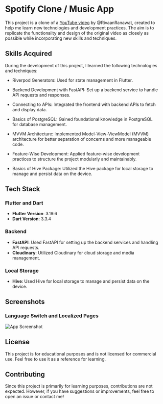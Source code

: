 # Spotify Clone / Music App

This project is a clone of a [YouTube video](https://www.youtube.com/watch?v=CWvlOU2Y3Ik) by @RivaanRanawat, created to help me learn new technologies and development practices. The aim is to replicate the functionality and design of the original video as closely as possible while incorporating new skills and techniques.

## Skills Acquired

During the development of this project, I learned the following technologies and techniques:

 - Riverpod Generators: Used for state management in Flutter.

 - Backend Development with FastAPI: Set up a backend service to handle API requests and responses.

- Connecting to APIs: Integrated the frontend with backend APIs to fetch and display data.

- Basics of PostgreSQL: Gained foundational knowledge in PostgreSQL for database management.

- MVVM Architecture: Implemented Model-View-ViewModel (MVVM) architecture for better separation of concerns and more manageable code.

- Feature-Wise Development: Applied feature-wise development practices to structure the project modularly and maintainably.

- Basics of Hive Package: Utilized the Hive package for local storage to manage and persist data on the device.

## Tech Stack

### Flutter and Dart

- **Flutter Version**: 3.19.6
- **Dart Version**: 3.3.4

### Backend

- **FastAPI**:  Used FastAPI for setting up the backend services and handling API requests.
- **Cloudinary**:  Utilized Cloudinary for cloud storage and media management.

### Local Storage
- **Hive**:  Used Hive for local storage to manage and persist data on the device.

## Screenshots

### Language Switch and Localized Pages
![App Screenshot](https://github.com/engnect/tobeto/blob/main/projectScreenshots/2_language.png?raw=true)

## License

This project is for educational purposes and is not licensed for commercial use. Feel free to use it as a reference for learning.

## Contributing

Since this project is primarily for learning purposes, contributions are not expected. However, if you have suggestions or improvements, feel free to open an issue or contact me!